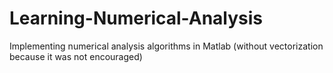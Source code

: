 # Learning-Numerical-Analysis
Implementing numerical analysis algorithms in Matlab
(without vectorization because it was not encouraged)
